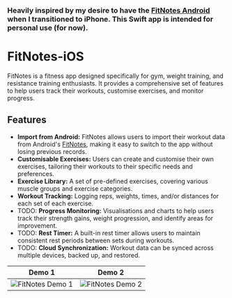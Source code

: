 ### Heavily inspired by my desire to have the [FitNotes Android](https://www.fitnotesapp.com/) when I transitioned to iPhone. This Swift app is intended for personal use (for now).

# FitNotes-iOS

FitNotes is a fitness app designed specifically for gym, weight training, and resistance training enthusiasts. It provides a comprehensive set of features to help users track their workouts, customise exercises, and monitor progress.

## Features

- **Import from Android:** FitNotes allows users to import their workout data from Android's [FitNotes](https://www.fitnotesapp.com/), making it easy to switch to the app without losing previous records.
- **Customisable Exercises:** Users can create and customise their own exercises, tailoring their workouts to their specific needs and preferences.
- **Exercise Library:** A set of pre-defined exercises, covering various muscle groups and exercise categories.
- **Workout Tracking:** Logging reps, weights, times, and/or distances for each set of each exercise.
- TODO: **Progress Monitoring:** Visualisations and charts to help users track their strength gains, weight progression, and identify areas for improvement.
- TODO: **Rest Timer:** A built-in rest timer allows users to maintain consistent rest periods between sets during workouts.
- TODO: **Cloud Synchronization:** Workout data can be synced across multiple devices, backed up, and restored.

Demo 1|Demo 2
--|--
![FitNotes Demo 1](https://github.com/mylesverdon/FitNotes-iOS/assets/7936811/a2f00f1e-a144-4eda-aa9d-4ce9e62da956)|![FitNotes Demo 2](https://github.com/mylesverdon/FitNotes-iOS/assets/7936811/277d2f1f-0593-4328-a517-c0e438c37781)


